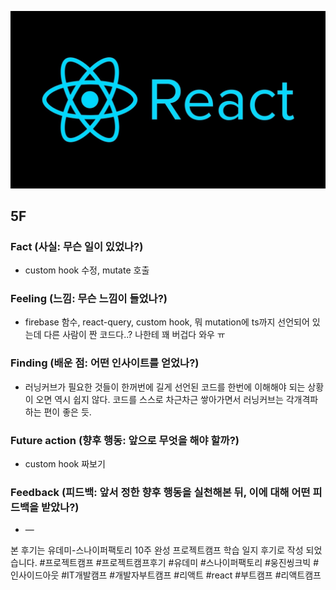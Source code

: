 ![img_react.png](../assets/img_react.png)

## 5F

### Fact (사실: 무슨 일이 있었나?)

- custom hook 수정, mutate 호출

### Feeling (느낌: 무슨 느낌이 들었나?)

- firebase 함수, react-query, custom hook, 뭐 mutation에 ts까지 선언되어 있는데 다른 사람이 짠 코드다..? 나한테 꽤 버겁다 와우 ㅠ

### Finding (배운 점: 어떤 인사이트를 얻었나?)

- 러닝커브가 필요한 것들이 한꺼번에 길게 선언된 코드를 한번에 이해해야 되는 상황이 오면 역시 쉽지 않다. 코드를 스스로 차근차근 쌓아가면서 러닝커브는 각개격파하는 편이 좋은 듯.

### Future action (향후 행동: 앞으로 무엇을 해야 할까?)

- custom hook 짜보기

### Feedback (피드백: 앞서 정한 향후 행동을 실천해본 뒤, 이에 대해 어떤 피드백을 받았나?)

- —

본 후기는 유데미-스나이퍼팩토리 10주 완성 프로젝트캠프 학습 일지 후기로 작성 되었습니다. #프로젝트캠프 #프로젝트캠프후기 #유데미 #스나이퍼팩토리 #웅진씽크빅 #인사이드아웃 #IT개발캠프 #개발자부트캠프 #리액트 #react #부트캠프 #리액트캠프
